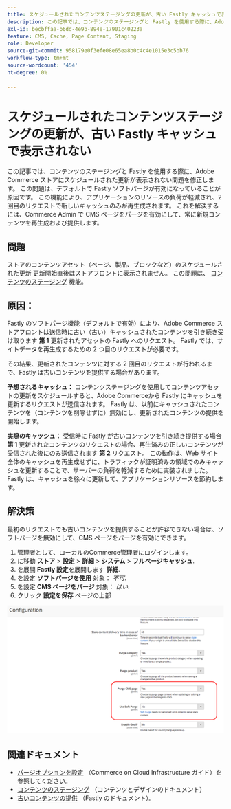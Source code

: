 ```yaml
---
title: スケジュールされたコンテンツステージングの更新が、古い Fastly キャッシュで表示されない
description: この記事では、コンテンツのステージングと Fastly を使用する際に、Adobe Commerce ストアにスケジュールされた更新が表示されない問題を修正します。 この問題は、デフォルトで Fastly ソフトパージが有効になっていることが原因です。 この機能により、アプリケーションのリソースの負荷が軽減され、2 回目のリクエストで新しいキャッシュのみが再生成されます。 これを解決するには、Commerce Admin で CMS ページをパージを有効にして、常に新規コンテンツを再生成および提供します。
exl-id: becbffaa-b6dd-4e9b-894e-17901c40223a
feature: CMS, Cache, Page Content, Staging
role: Developer
source-git-commit: 958179e0f3efe08e65ea8b0c4c4e1015e3c5bb76
workflow-type: tm+mt
source-wordcount: '454'
ht-degree: 0%

---
```


# スケジュールされたコンテンツステージングの更新が、古い Fastly キャッシュで表示されない

この記事では、コンテンツのステージングと Fastly を使用する際に、Adobe Commerce ストアにスケジュールされた更新が表示されない問題を修正します。 この問題は、デフォルトで Fastly ソフトパージが有効になっていることが原因です。 この機能により、アプリケーションのリソースの負荷が軽減され、2 回目のリクエストで新しいキャッシュのみが再生成されます。 これを解決するには、Commerce Admin で CMS ページをパージを有効にして、常に新規コンテンツを再生成および提供します。

## 問題

ストアのコンテンツアセット（ページ、製品、ブロックなど）のスケジュールされた更新 更新開始直後はストアフロントに表示されません。 この問題は、 [コンテンツのステージング](https://experienceleague.adobe.com/docs/commerce-admin/content-design/staging/content-staging.html) 機能。

## 原因：

Fastly のソフトパージ機能（デフォルトで有効）により、Adobe Commerce ストアフロントは送信時に古い（古い）キャッシュされたコンテンツを引き続き受け取ります **第 1** 更新されたアセットの Fastly へのリクエスト。 Fastly では、サイトデータを再生成するための 2 つ目のリクエストが必要です。

その結果、更新されたコンテンツに対する 2 回目のリクエストが行われるまで、Fastly は古いコンテンツを提供する場合があります。

**予想されるキャッシュ：** コンテンツステージングを使用してコンテンツアセットの更新をスケジュールすると、Adobe Commerceから Fastly にキャッシュを更新するリクエストが送信されます。 Fastly は、以前にキャッシュされたコンテンツを（コンテンツを削除せずに）無効にし、更新されたコンテンツの提供を開始します。

**実際のキャッシュ：** 受信時に Fastly が古いコンテンツを引き続き提供する場合 **第 1** 更新されたコンテンツのリクエストの場合、再生済みの正しいコンテンツが受信された後にのみ送信されます **第 2** リクエスト。 この動作は、Web サイト全体のキャッシュを再生成せずに、トラフィックが証明済みの領域でのみキャッシュを更新することで、サーバーの負荷を軽減するために実装されました。 Fastly は、キャッシュを徐々に更新して、アプリケーションリソースを節約します。

## 解決策

最初のリクエストでも古いコンテンツを提供することが許容できない場合は、ソフトパージを無効にして、CMS ページをパージを有効にできます。

1. 管理者として、ローカルのCommerce管理者にログインします。
1. に移動 **ストア** > **設定** > **詳細** > **システム** > **フルページキャッシュ**.
1. を展開 **Fastly 設定**&#x200B;を展開します **詳細**.
1. を設定 **ソフトパージを使用** 対象： *不可*.
1. を設定 **CMS ページをパージ** 対象： *はい*.
1. クリック **設定を保存** ページの上部


![purge_options.png](assets/purge_options.png)

## 関連ドキュメント

* [パージオプションを設定](https://experienceleague.adobe.com/docs/commerce-cloud-service/user-guide/cdn/setup-fastly/fastly-configuration.html) （Commerce on Cloud Infrastructure ガイド）を参照してください。
* [コンテンツのステージング](https://experienceleague.adobe.com/docs/commerce-admin/content-design/staging/content-staging.html) （コンテンツとデザインのドキュメント）
* [古いコンテンツの提供](https://docs.fastly.com/guides/performance-tuning/serving-stale-content) （Fastly のドキュメント）。
